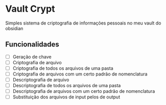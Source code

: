 # Vault Crypt
Simples sistema de criptografia de informações pessoais no meu vault do obsidian

## Funcionalidades
- [ ] Geração de chave
- [ ] Criptografia de arquivo
- [ ] Criptografia de todos os arquivos de uma pasta
- [ ] Criptografia de arquivos com um certo padrão de nomenclatura
- [ ] Descriptografia de arquivo
- [ ] Descriptografia de todos os arquivos de uma pasta
- [ ] Descriptografia de arquivos com um certo padrão de nomenclatura
- [ ] Substituição dos arquivos de input pelos de output